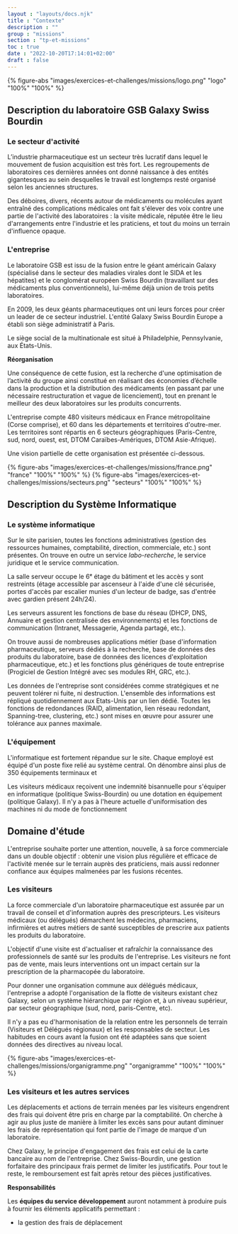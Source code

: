 ```yaml
---
layout : "layouts/docs.njk"
title : "Contexte"
description : ""
group : "missions"
section : "tp-et-missions"
toc : true
date : "2022-10-20T17:14:01+02:00"
draft : false
---
```

{% figure-abs "images/exercices-et-challenges/missions/logo.png" "logo" "100%" "100%" %}
## Description du laboratoire GSB Galaxy Swiss Bourdin
### Le secteur d'activité
L’industrie pharmaceutique est un secteur très lucratif dans lequel le mouvement de fusion acquisition est très fort. Les regroupements de laboratoires ces dernières années ont donné naissance à des entités gigantesques au sein desquelles le travail est longtemps resté organisé selon les anciennes structures.

Des déboires, divers, récents autour de médicaments ou molécules ayant entraîné des complications médicales ont fait s'élever des voix contre une partie de l'activité des laboratoires : la visite médicale, réputée être le lieu d'arrangements entre l'industrie et les praticiens, et tout du moins un terrain d'influence opaque.

### L'entreprise
Le laboratoire GSB est issu de la fusion entre le géant américain Galaxy (spécialisé dans le secteur des maladies virales dont le SIDA et les hépatites) et le conglomérat européen Swiss Bourdin (travaillant sur des médicaments plus conventionnels), lui-même déjà union de trois petits laboratoires.

En 2009, les deux géants pharmaceutiques ont uni leurs forces pour créer un leader de ce secteur industriel. L'entité Galaxy Swiss Bourdin Europe a établi son siège administratif à Paris.

Le siège social de la multinationale est situé à Philadelphie, Pennsylvanie, aux États-Unis.

**Réorganisation**

Une conséquence de cette fusion, est la recherche d'une optimisation de l’activité du groupe ainsi constitué en réalisant des économies d’échelle dans la production et la distribution des médicaments (en passant par une nécessaire restructuration et vague de licenciement), tout en prenant le meilleur des deux laboratoires sur les produits concurrents.

L'entreprise compte 480 visiteurs médicaux en France métropolitaine (Corse comprise), et 60 dans les départements et territoires d'outre-mer. Les territoires sont répartis en 6 secteurs géographiques (Paris-Centre, sud, nord, ouest, est, DTOM Caraïbes-Amériques, DTOM Asie-Afrique).

Une vision partielle de cette organisation est présentée ci-dessous.

{% figure-abs "images/exercices-et-challenges/missions/france.png" "france" "100%" "100%" %}
{% figure-abs "images/exercices-et-challenges/missions/secteurs.png" "secteurs" "100%" "100%" %}


## Description du Système Informatique
### Le système informatique
Sur le site parisien, toutes les fonctions administratives (gestion des ressources humaines, comptabilité, direction, commerciale, etc.) sont présentes. On trouve en outre un service *labo-recherche*, le service juridique et le service communication.

La salle serveur occupe le 6ᵉ étage du bâtiment et les accès y sont restreints (étage accessible par ascenseur à l'aide d'une clé sécurisée, portes d'accès par escalier munies d'un lecteur de badge, sas d'entrée avec gardien présent 24h/24).

Les serveurs assurent les fonctions de base du réseau (DHCP, DNS, Annuaire et gestion centralisée des environnements) et les fonctions de communication (Intranet, Messagerie, Agenda partagé, etc.).

On trouve aussi de nombreuses applications métier (base d'information pharmaceutique, serveurs dédiés à la recherche, base de données des produits du laboratoire, base de données des licences d'exploitation pharmaceutique, etc.) et les fonctions plus génériques de toute entreprise (Progiciel de Gestion Intégré avec ses modules RH, GRC, etc.).


Les données de l'entreprise sont considérées comme stratégiques et ne peuvent tolérer ni fuite, ni destruction. L'ensemble des informations est répliqué quotidiennement aux Etats-Unis par un lien dédié. Toutes les fonctions de redondances (RAID, alimentation, lien réseau redondant, Spanning-tree, clustering, etc.) sont mises en œuvre pour assurer une tolérance aux pannes maximale.


### L'équipement
L'informatique est fortement répandue sur le site. Chaque employé est équipé d'un poste fixe relié au système central. On dénombre ainsi plus de 350 équipements terminaux et

Les visiteurs médicaux reçoivent une indemnité bisannuelle pour s'équiper en informatique (politique Swiss-Bourdin) ou une dotation en équipement (politique Galaxy). Il n'y a pas à l'heure actuelle d'uniformisation des machines ni du mode de fonctionnement

## Domaine d'étude
L'entreprise souhaite porter une attention, nouvelle, à sa force commerciale dans un double objectif : obtenir une vision plus régulière et efficace de l'activité menée sur le terrain auprès des praticiens, mais aussi redonner confiance aux équipes malmenées par les fusions récentes.

### Les visiteurs
La force commerciale d'un laboratoire pharmaceutique est assurée par un travail de conseil et d'information auprès des prescripteurs. Les visiteurs médicaux (ou délégués) démarchent les médecins, pharmaciens, infirmières et autres métiers de santé susceptibles de prescrire aux patients les produits du laboratoire.

L'objectif d'une visite est d'actualiser et rafraîchir la connaissance des professionnels de santé sur les produits de l'entreprise. Les visiteurs ne font pas de vente, mais leurs interventions ont un impact certain sur la prescription de la pharmacopée du laboratoire.

Pour donner une organisation commune aux délégués médicaux, l'entreprise a adopté l'organisation de la flotte de visiteurs existant chez Galaxy, selon un système hiérarchique par région et, à un niveau supérieur, par secteur géographique (sud, nord, paris-Centre, etc).

Il n'y a pas eu d'harmonisation de la relation entre les personnels de terrain (Visiteurs et Délégués régionaux) et les responsables de secteur. Les habitudes en cours avant la fusion ont été adaptées sans que soient données des directives au niveau local.

{% figure-abs "images/exercices-et-challenges/missions/organigramme.png" "organigramme" "100%" "100%" %}


### Les visiteurs et les autres services
Les déplacements et actions de terrain menées par les visiteurs engendrent des frais qui doivent être pris en charge par la comptabilité. On cherche à agir au plus juste de manière à limiter les excès sans pour autant diminuer les frais de représentation qui font partie de l'image de marque d'un laboratoire.

Chez Galaxy, le principe d'engagement des frais est celui de la carte bancaire au nom de l'entreprise. Chez Swiss-Bourdin, une gestion forfaitaire des principaux frais permet de limiter les justificatifs. Pour tout le reste, le remboursement est fait après retour des pièces justificatives.

**Responsabilités**

Les **équipes du service développement** auront notamment à produire puis à fournir les éléments applicatifs permettant :

- la gestion des frais de déplacement